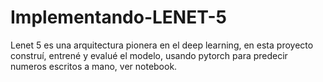 # Implementando-LENET-5
Lenet 5 es una arquitectura pionera en el deep learning, en esta proyecto construí, entrené y evalué el modelo, usando pytorch para predecir numeros escritos a mano, ver notebook.
